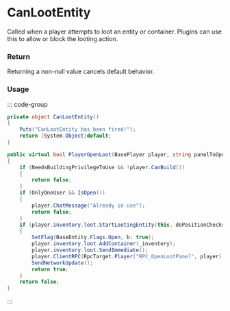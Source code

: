 # CanLootEntity
<Badge type="info" text="Player"/><Badge type="danger" text="Carbon Compatible"/><Badge type="warning" text="Oxide Compatible"/>
Called when a player attempts to loot an entity or container. Plugins can use this to allow or block the looting action.

### Return
Returning a non-null value cancels default behavior.

### Usage
::: code-group
```csharp [Example]
private object CanLootEntity()
{
	Puts("CanLootEntity has been fired!");
	return (System.Object)default;
}
```
```csharp [Source — Assembly-CSharp @ IndustrialCrafter]
public virtual bool PlayerOpenLoot(BasePlayer player, string panelToOpen = "", bool doPositionChecks = true)
{
	if (NeedsBuildingPrivilegeToUse && !player.CanBuild())
	{
		return false;
	}
	if (OnlyOneUser && IsOpen())
	{
		player.ChatMessage("Already in use");
		return false;
	}
	if (player.inventory.loot.StartLootingEntity(this, doPositionChecks))
	{
		SetFlag(BaseEntity.Flags.Open, b: true);
		player.inventory.loot.AddContainer(_inventory);
		player.inventory.loot.SendImmediate();
		player.ClientRPC(RpcTarget.Player("RPC_OpenLootPanel", player), LootPanelName);
		SendNetworkUpdate();
		return true;
	}
	return false;
}

```
:::

